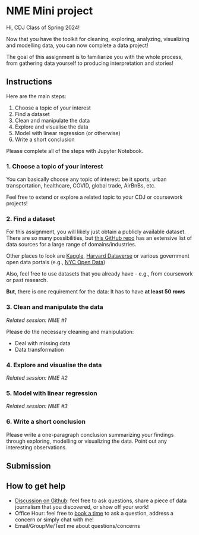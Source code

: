 # NME Mini project

Hi, CDJ Class of Spring 2024!

Now that you have the toolkit for cleaning, exploring, analyzing, visualizing and modelling data, you can now complete a data project!

The goal of this assignment is to familiarize you with the whole process, from gathering data yourself to producing interpretation and stories!

## Instructions

Here are the main steps:
1. Choose a topic of your interest
2. Find a dataset
3. Clean and manipulate the data
4. Explore and visualise the data
5. Model with linear regression (or otherwise)
6. Write a short conclusion

Please complete all of the steps with Jupyter Notebook.

### 1. Choose a topic of your interest

You can basically choose any topic of interest: be it sports, urban transportation, healthcare, COVID, global trade, AirBnBs, etc.

Feel free to extend or explore a related topic to your CDJ or coursework projects!

### 2. Find a dataset

For this assignment, you will likely just obtain a publicly available dataset. There are so many possibilities, but [this GitHub repo](https://github.com/awesomedata/awesome-public-datasets) has an extensive list of data sources for a large range of domains/industries.

Other places to look are [Kaggle](https://www.kaggle.com/), [Harvard Dataverse](https://dataverse.harvard.edu/) or various government open data portals (e.g., [NYC Open Data](https://opendata.cityofnewyork.us/))

Also, feel free to use datasets that you already have - e.g., from coursework or past research.

**But**, there is one requirement for the data: It has to have **at least 50 rows**

### 3. Clean and manipulate the data

*Related session: NME #1*

Please do the necessary cleaning and manipulation:
- Deal with missing data
- Data transformation

### 4. Explore and visualise the data

*Related session: NME #2*

### 5. Model with linear regression

*Related session: NME #3*

### 6. Write a short conclusion

Please write a one-paragraph conclusion summarizing your findings through exploring, modelling or visualizing the data. Point out any interesting observations.

## Submission



## How to get help

- [Discussion on Github](https://github.com/cornelldatajournal/SP24-NME/discussions): feel free to ask questions, share a piece of data journalism that you discovered, or show off your work!
- Office Hour: feel free to [book a time](https://calendly.com/zz475/cdj-sp24-nme-office-hours) to ask a question, address a concern or simply chat with me!
- Email/GroupMe/Text me about questions/concerns
